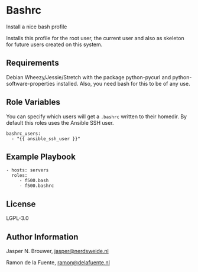 Bashrc
========

Install a nice bash profile

Installs this profile for the root user, the current user and
also as skeleton for future users created on this system.

Requirements
------------

Debian Wheezy/Jessie/Stretch with the package python-pycurl and python-software-properties installed.
Also, you need bash for this to be of any use.

Role Variables
--------------

You can specify which users will get a `.bashrc` written to their homedir.
By default this roles uses the Ansible SSH user.

    bashrc_users:
      - "{{ ansible_ssh_user }}"

Example Playbook
-------------------------

    - hosts: servers
      roles:
         - f500.bash
         - f500.bashrc

License
-------

LGPL-3.0

Author Information
------------------

Jasper N. Brouwer, jasper@nerdsweide.nl

Ramon de la Fuente, ramon@delafuente.nl
